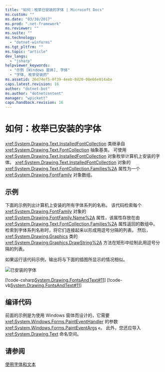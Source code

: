 ```yaml
---
title: "如何：枚举已安装的字体 | Microsoft Docs"
ms.custom: ""
ms.date: "03/30/2017"
ms.prod: ".net-framework"
ms.reviewer: ""
ms.suite: ""
ms.technology: 
  - "dotnet-winforms"
ms.tgt_pltfrm: ""
ms.topic: "article"
dev_langs: 
  - "jsharp"
helpviewer_keywords: 
  - "示例 [Windows 窗体], 字体"
  - "字体, 枚举安装的"
ms.assetid: 26d74ef5-0f39-4eeb-8d20-00e66e014abe
caps.latest.revision: 16
author: "dotnet-bot"
ms.author: "dotnetcontent"
manager: "wpickett"
caps.handback.revision: 16
---
```

# 如何：枚举已安装的字体
<xref:System.Drawing.Text.InstalledFontCollection> 类继承自 <xref:System.Drawing.Text.FontCollection> 抽象基类。  可使用 <xref:System.Drawing.Text.InstalledFontCollection> 对象枚举计算机上安装的字体。  <xref:System.Drawing.Text.InstalledFontCollection> 对象的 <xref:System.Drawing.Text.FontCollection.Families%2A> 属性为一个 <xref:System.Drawing.FontFamily> 对象数组。  
  
## 示例  
 下面的示例列出计算机上安装的所有字体系列的名称。  该代码检索每个 <xref:System.Drawing.FontFamily> 对象的 <xref:System.Drawing.FontFamily.Name%2A> 属性，该属性存放在由 <xref:System.Drawing.Text.FontCollection.Families%2A> 属性返回的数组中。  检索到字体系列名称时，将它们连接起来以形成用逗号分隔的列表。  然后，<xref:System.Drawing.Graphics> 类的 <xref:System.Drawing.Graphics.DrawString%2A> 方法在矩形中绘制此用逗号分隔的列表。  
  
 如果运行该代码示例，输出将与下面的插图所显示的情况相似。  
  
 ![已安装的字体](../../../../docs/framework/winforms/advanced/media/csfontstext6.png "csfontstext6")  
  
 [!code-csharp[System.Drawing.FontsAndText#11](../../../../samples/snippets/csharp/VS_Snippets_Winforms/System.Drawing.FontsAndText/CS/Class1.cs#11)]
 [!code-vb[System.Drawing.FontsAndText#11](../../../../samples/snippets/visualbasic/VS_Snippets_Winforms/System.Drawing.FontsAndText/VB/Class1.vb#11)]  
  
## 编译代码  
 前面的示例是为使用 Windows 窗体而设计的，它需要 <xref:System.Windows.Forms.PaintEventHandler> 的参数 <xref:System.Windows.Forms.PaintEventArgs> `e`。  此外，您还应导入 <xref:System.Drawing.Text> 命名空间。  
  
## 请参阅  
 [使用字体和文本](../../../../docs/framework/winforms/advanced/using-fonts-and-text.md)